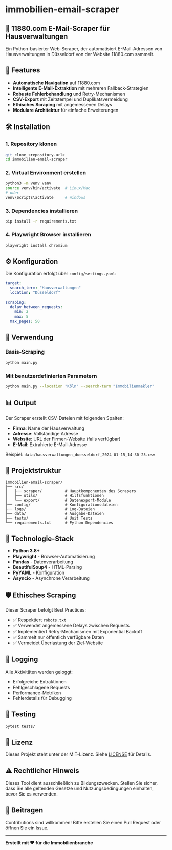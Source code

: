 # immobilien-email-scraper

## 📧 11880.com E-Mail-Scraper für Hausverwaltungen

Ein Python-basierter Web-Scraper, der automatisiert E-Mail-Adressen von Hausverwaltungen in Düsseldorf von der Website 11880.com sammelt.

## 🚀 Features

- **Automatische Navigation** auf 11880.com
- **Intelligente E-Mail-Extraktion** mit mehreren Fallback-Strategien
- **Robuste Fehlerbehandlung** und Retry-Mechanismen  
- **CSV-Export** mit Zeitstempel und Duplikatsvermeidung
- **Ethisches Scraping** mit angemessenen Delays
- **Modulare Architektur** für einfache Erweiterungen

## 🛠️ Installation

### 1. Repository klonen
```bash
git clone <repository-url>
cd immobilien-email-scraper
```

### 2. Virtual Environment erstellen
```bash
python3 -m venv venv
source venv/bin/activate  # Linux/Mac
# oder
venv\Scripts\activate     # Windows
```

### 3. Dependencies installieren
```bash
pip install -r requirements.txt
```

### 4. Playwright Browser installieren
```bash
playwright install chromium
```

## ⚙️ Konfiguration

Die Konfiguration erfolgt über `config/settings.yaml`:

```yaml
target:
  search_term: "Hausverwaltungen"
  location: "Düsseldorf"
  
scraping:
  delay_between_requests:
    min: 2
    max: 5
  max_pages: 50
```

## 🎯 Verwendung

### Basis-Scraping
```bash
python main.py
```

### Mit benutzerdefinierten Parametern
```bash
python main.py --location "Köln" --search-term "Immobilienmakler"
```

## 📊 Output

Der Scraper erstellt CSV-Dateien mit folgenden Spalten:
- **Firma**: Name der Hausverwaltung
- **Adresse**: Vollständige Adresse  
- **Website**: URL der Firmen-Website (falls verfügbar)
- **E-Mail**: Extrahierte E-Mail-Adresse

Beispiel: `data/hausverwaltungen_duesseldorf_2024-01-15_14-30-25.csv`

## 🔧 Projektstruktur

```
immobilien-email-scraper/
├── src/
│   ├── scraper/          # Hauptkomponenten des Scrapers
│   ├── utils/            # Hilfsfunktionen
│   └── export/           # Datenexport-Module
├── config/               # Konfigurationsdateien
├── logs/                 # Log-Dateien
├── data/                 # Ausgabe-Dateien
├── tests/                # Unit Tests
└── requirements.txt      # Python Dependencies
```

## 🤖 Technologie-Stack

- **Python 3.8+**
- **Playwright** - Browser-Automatisierung
- **Pandas** - Datenverarbeitung
- **BeautifulSoup4** - HTML-Parsing
- **PyYAML** - Konfiguration
- **Asyncio** - Asynchrone Verarbeitung

## 🛡️ Ethisches Scraping

Dieser Scraper befolgt Best Practices:
- ✅ Respektiert `robots.txt`
- ✅ Verwendet angemessene Delays zwischen Requests
- ✅ Implementiert Retry-Mechanismen mit Exponential Backoff
- ✅ Sammelt nur öffentlich verfügbare Daten
- ✅ Vermeidet Überlastung der Ziel-Website

## 📝 Logging

Alle Aktivitäten werden geloggt:
- Erfolgreiche Extraktionen
- Fehlgeschlagene Requests
- Performance-Metriken
- Fehlerdetails für Debugging

## 🧪 Testing

```bash
pytest tests/
```

## 📄 Lizenz

Dieses Projekt steht unter der MIT-Lizenz. Siehe [LICENSE](LICENSE) für Details.

## ⚠️ Rechtlicher Hinweis

Dieses Tool dient ausschließlich zu Bildungszwecken. Stellen Sie sicher, dass Sie alle geltenden Gesetze und Nutzungsbedingungen einhalten, bevor Sie es verwenden.

## 🤝 Beitragen

Contributions sind willkommen! Bitte erstellen Sie einen Pull Request oder öffnen Sie ein Issue.

---

**Erstellt mit ❤️ für die Immobilienbranche**
